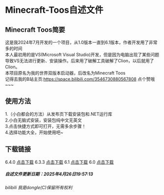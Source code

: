 # Minecraft-Toos自述文件  
## Minecraft Toos简要  
这是我2024年7月开发的一个项目，从1.0版本一直到6.1版本，作者开发用了非常多的时间  
本人最初用的是VS(Microsoft Visual Studio)开发，但是因为电脑出现了某些问题导致VS无法进行更新、安装操作。后来用了破解工具破解了Clion，以后就用了Clion。  
本项目原名为我的世界双版本启动器，后改名为Minecraft Toos  
记得去我的B站主页:https://space.bilibili.com/3546730880567808   点个赞哦~~~  
## 使用方法  
1.（小白都会的方法）从发布页下载安装包和.NET运行库  
2.小白无脑式安装，安装包纯中文无英文  
3.点击快捷方式即可打开，无需多余步骤！  
4.选择功能大全，开始使用吧~  
## 下载链接
6.4.0 [点击下载](https://github.com/dongzheyu/Minecraft-Toos/releases/download/6.4.0/Minecraft-Toos.Setup.exe)
6.3.3 [点击下载](https://github.com/dongzheyu/Minecraft-Toos/releases/download/6.3.3/Minecraft-Toos.Setup.exe)
6.1   [点击下载](https://github.com/dongzheyu/Minecraft-Toos/releases/download/6.1/Minecraft-Toos.setup.exe)
6.0   [点击下载](https://github.com/dongzheyu/Minecraft-Toos/releases/download/6.0/Setup.exe)
  
  
##### 自述文件更新日期：2025年4月26日19:57:13
###### bilibili 我是dongle(C)保留所有权利  

